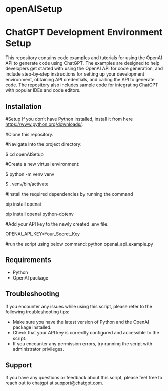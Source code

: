 # openAISetup

# ChatGPT Development Environment Setup

This repository contains code examples and tutorials for using the OpenAI API to generate code using ChatGPT. The examples are designed to help developers get started with using the OpenAI API for code generation, and include step-by-step instructions for setting up your development environment, obtaining API credentials, and calling the API to generate code. The repository also includes sample code for integrating ChatGPT with popular IDEs and code editors.

## Installation

#Setup
If you don’t have Python installed, install it from here https://www.python.org/downloads/.

#Clone this repository.

#Navigate into the project directory:

$ cd openAISetup

#Create a new virtual environment:

$ python -m venv venv

$ . venv/bin/activate

#Install the required dependencies by running the command

pip install openai

pip install openai python-dotenv

#Add your API key to the newly created .env file.

OPENAI_API_KEY=Your_Secret_Key

#run the script using below command:
python openai_api_example.py


## Requirements

- Python
- OpenAI package

## Troubleshooting

If you encounter any issues while using this script, please refer to the following troubleshooting tips:

- Make sure you have the latest version of Python and the OpenAI package installed.
- Check that your API key is correctly configured and accessible to the script.
- If you encounter any permission errors, try running the script with administrator privileges.

## Support

If you have any questions or feedback about this script, please feel free to reach out to chatgpt at [support@chatgpt.com](mailto:support@chatgpt.com).
